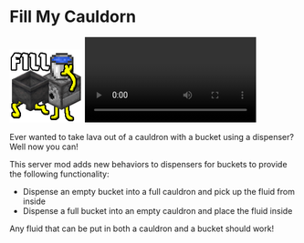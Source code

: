 # Fill My Cauldorn
![Fill My Cauldron Icon](./src/main/resources/assets/fill-my-cauldron/icon.png)
![](./res/demo.webm)

Ever wanted to take lava out of a cauldron with a bucket using a dispenser? Well now you can!

This server mod adds new behaviors to dispensers for buckets to provide the following functionality:
- Dispense an empty bucket into a full cauldron and pick up the fluid from inside
- Dispense a full bucket into an empty cauldron and place the fluid inside

Any fluid that can be put in both a cauldron and a bucket should work!